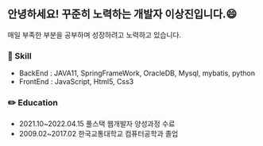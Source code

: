## 안녕하세요! 꾸준히 노력하는 개발자 이상진입니다.:smile:<br>
매일 부족한 부분을 공부하며 성장하려고 노력하고 있습니다.<br>

### :musical_keyboard: Skill

- BackEnd : JAVA11, SpringFrameWork, OracleDB, Mysql, mybatis, python <br>
- FrontEnd : JavaScript, Html5, Css3<br>

### :pencil2: Education
- 2021.10~2022.04.15 풀스택 웹개발자 양성과정 수료
- 2009.02~2017.02 한국교통대학교 컴퓨터공학과 졸업

<!--
**Idealjin/idealjin** is a ✨ _special_ ✨ repository because its `README.md` (this file) appears on your GitHub profile.

Here are some ideas to get you started:

- 🔭 I’m currently working on ...
- 🌱 I’m currently learning ...
- 👯 I’m looking to collaborate on ...
- 🤔 I’m looking for help with ...
- 💬 Ask me about ...
- 📫 How to reach me: ...
- 😄 Pronouns: ...
- ⚡ Fun fact: ...
-->
